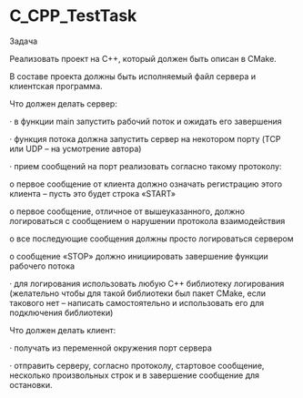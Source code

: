 # C_CPP_TestTask

Задача

Реализовать проект на C++, который должен быть описан в CMake.

В составе проекта должны быть исполняемый файл сервера и клиентская программа.

Что должен делать сервер:

·       в функции main запустить рабочий поток и ожидать его завершения

·       функция потока должна запустить сервер на некотором порту (TCP или UDP – на усмотрение автора)

·       прием сообщений на порт реализовать согласно такому протоколу:

o   первое сообщение от клиента должно означать регистрацию этого клиента – пусть это будет строка «START»

o   первое сообщение, отличное от вышеуказанного, должно логироваться с сообщением о нарушении протокола взаимодействия

o   все последующие сообщения должны просто логироваться сервером

o   сообщение «STOP» должно инициировать завершение функции рабочего потока

·       для логирования использовать любую C++ библиотеку логирования (желательно чтобы для такой библиотеки был пакет CMake, если такового нет – написать самостоятельно и использовать его для подключения библиотеки)

Что должен делать клиент:

·       получать из переменной окружения порт сервера

·       отправить серверу, согласно протоколу, стартовое сообщение, несколько произвольных строк и в завершение сообщение для остановки.
